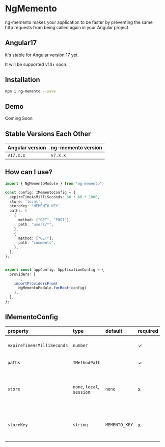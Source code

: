 # NgMemento

ng-memento makes your application to be faster by preventing the same http requests from being called again in your Angular project.

## Angular17

it's stable for Angular version 17 yet.

It will be supported v14+ soon.

## Installation

```bash
npm i ng-memento --save
```

## Demo

Coming Soon

## Stable Versions Each Other

| Angular version | ng-memento version |
| :-------------- | :----------------- |
| `v17.x.x`       | `v7.x.x`           |

## How can I use?

```typescript
import { NgMementoModule } from "ng-memento";

const config: IMementoConfig = {
  expireTimeAsMilliSeconds: 60 * 60 * 1000,
  store: 'local',
  storeKey: 'MEMENTO_KEY'
  paths: [
    {
      method: ["GET", "POST"],
      path: "users/*",
    },
    {
      method: ["GET"],
      path: "comments",
    },
  ],
};


export const appConfig: ApplicationConfig = {
  providers: [
    ...,
    importProvidersFrom(
      NgMementoModule.forRoot(config)
    ),
  ],
};
```

## IMementoConfig

| property                   | type                       | default       | required | description                                      |
| :------------------------- | :------------------------- | :------------ | :------- | :----------------------------------------------- |
| `expireTimeAsMilliSeconds` | `number`                   |               | ✓        | cached data stored time                          |
| `paths`                    | `IMethodPath`              |               | ✓        | paths and methods                                |
| `store`                    | `none`, `local`, `session` | `none`        | x        | none: cached data stored lives only next refresh |
| `storeKey`                 | `string`                   | `MEMENTO_KEY` | x        | key that stores data if chose local or session   |
